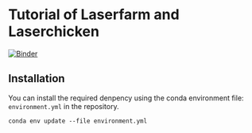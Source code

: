 # Tutorial of Laserfarm and Laserchicken

[![Binder](https://mybinder.org/badge_logo.svg)](https://mybinder.org/v2/gh/eEcoLiDAR/tutorial_ecolidar/HEAD)

## Installation
You can install the required denpency using the conda environment file: 
`environment.yml` in the repository.

```
conda env update --file environment.yml
```


